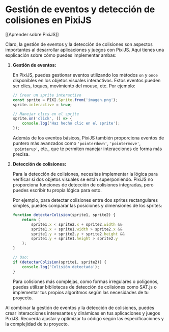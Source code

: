 # Gestión de eventos y detección de colisiones en PixiJS

[[Aprender sobre PixiJS]]

Claro, la gestión de eventos y la detección de colisiones son aspectos importantes al desarrollar aplicaciones y juegos con PixiJS. Aquí tienes una explicación sobre cómo puedes implementar ambas:

1. **Gestión de eventos:**

   En PixiJS, puedes gestionar eventos utilizando los métodos `on` y `once` disponibles en los objetos visuales interactivos. Estos eventos pueden ser clics, toques, movimiento del mouse, etc. Por ejemplo:

   ```javascript
   // Crear un sprite interactivo
   const sprite = PIXI.Sprite.from('imagen.png');
   sprite.interactive = true;

   // Manejar clics en el sprite
   sprite.on('click', () => {
       console.log('Haz hecho clic en el sprite');
   });
   ```

   Además de los eventos básicos, PixiJS también proporciona eventos de puntero más avanzados como `'pointerdown'`, `'pointermove'`, `'pointerup'`, etc., que te permiten manejar interacciones de forma más precisa.

2. **Detección de colisiones:**

   Para la detección de colisiones, necesitas implementar la lógica para verificar si dos objetos visuales se están superponiendo. PixiJS no proporciona funciones de detección de colisiones integradas, pero puedes escribir tu propia lógica para esto.

   Por ejemplo, para detectar colisiones entre dos sprites rectangulares simples, puedes comparar las posiciones y dimensiones de los sprites:

   ```javascript
   function detectarColision(sprite1, sprite2) {
       return (
           sprite1.x < sprite2.x + sprite2.width &&
           sprite1.x + sprite1.width > sprite2.x &&
           sprite1.y < sprite2.y + sprite2.height &&
           sprite1.y + sprite1.height > sprite2.y
       );
   }

   // Uso:
   if (detectarColision(sprite1, sprite2)) {
       console.log('Colisión detectada');
   }
   ```

   Para colisiones más complejas, como formas irregulares o polígonos, puedes utilizar bibliotecas de detección de colisiones como SAT.js o implementar tus propios algoritmos según las necesidades de tu proyecto.

Al combinar la gestión de eventos y la detección de colisiones, puedes crear interacciones interesantes y dinámicas en tus aplicaciones y juegos PixiJS. Recuerda ajustar y optimizar tu código según las especificaciones y la complejidad de tu proyecto.